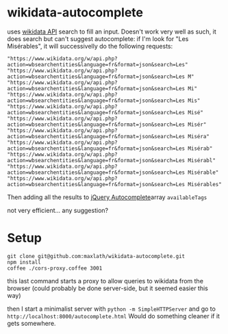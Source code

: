 wikidata-autocomplete
=====================

uses [wikidata API](https://www.wikidata.org/w/api.php) search to fill an input.
Doesn't work very well as such, it does search but can't suggest autocomplete:
if I'm look for "Les Misérables", it will successivelly do the following requests:

```
"https://www.wikidata.org/w/api.php?action=wbsearchentities&language=fr&format=json&search=Les"
"https://www.wikidata.org/w/api.php?action=wbsearchentities&language=fr&format=json&search=Les M"
"https://www.wikidata.org/w/api.php?action=wbsearchentities&language=fr&format=json&search=Les Mi"
"https://www.wikidata.org/w/api.php?action=wbsearchentities&language=fr&format=json&search=Les Mis"
"https://www.wikidata.org/w/api.php?action=wbsearchentities&language=fr&format=json&search=Les Misé"
"https://www.wikidata.org/w/api.php?action=wbsearchentities&language=fr&format=json&search=Les Misér"
"https://www.wikidata.org/w/api.php?action=wbsearchentities&language=fr&format=json&search=Les Miséra"
"https://www.wikidata.org/w/api.php?action=wbsearchentities&language=fr&format=json&search=Les Misérab"
"https://www.wikidata.org/w/api.php?action=wbsearchentities&language=fr&format=json&search=Les Misérabl"
"https://www.wikidata.org/w/api.php?action=wbsearchentities&language=fr&format=json&search=Les Misérable"
"https://www.wikidata.org/w/api.php?action=wbsearchentities&language=fr&format=json&search=Les Misérables"
```

Then adding all the results to [jQuery Autocomplete](http://jqueryui.com/autocomplete/)array `availableTags`

not very efficient... any suggestion?

Setup
=======
```
git clone git@github.com:maxlath/wikidata-autocomplete.git
npm install
coffee ./cors-proxy.coffee 3001
```
this last command starts a proxy to allow queries to wikidata from the browser
(could probably be done server-side, but it seemed easier this way)

then I start a minimalist server with `python -m SimpleHTTPServer` and go to `http://localhost:8000/autocomplete.html`
Would do something cleaner if it gets somewhere.
